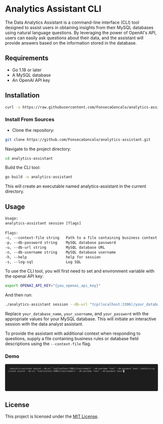 # Analytics Assistant CLI
The Data Analytics Assistant is a command-line interface (CLI) tool designed to assist users in obtaining insights from their MySQL databases using natural language questions. By leveraging the power of OpenAI's API, users can easily ask questions about their data, and the assistant will provide answers based on the information stored in the database.

## Requirements
- Go 1.18 or later
- A MySQL database
- An OpenAI API key
## Installation

```bash
curl -s https://raw.githubusercontent.com/FonsecaGoncalo/analytics-assistant/main/installer.sh | bash
```

### Install From Sources
- Clone the repository:
```bash
git clone https://github.com/FonsecaGoncalo/analytics-assistant.git
```
Navigate to the project directory:
```bash
cd analytics-assistant
```
Build the CLI tool:
```bash
go build -o analytics-assistant
```
This will create an executable named analytics-assistant in the current directory.

## Usage
```
Usage:
analytics-assistant session [flags]

Flags:
-c, --context-file string   Path to a file containing business context
-p, --db-password string    MySQL database password
-u, --db-url string         MySQL database URL
-n, --db-username string    MySQL database username
-h, --help                  help for session
-s, --log-sql               Log SQL
```

To use the CLI tool, you will first need to set and environment variable with the openai API key:
```bash
export OPENAI_API_KEY="{you_openai_api_key}"
```

And then run:
```bash
./analytics-assistant session --db-url "tcp(localhost:3306)/your_database_name" --db-username "your_username" --db-password "your_password"
```
Replace `your_database_name`, `your_username`, and `your_password` with the appropriate values for your MySQL database. This will initiate an interactive session with the data analyst assistant.

To provide the assistant with additional context when responding to questions, supply a file containing business rules or database field descriptions using the `--context-file` flag.

### Demo
![DEMO_1](./assets/demo_1.gif)

## License
This project is licensed under the [MIT License](./LICENSE).
